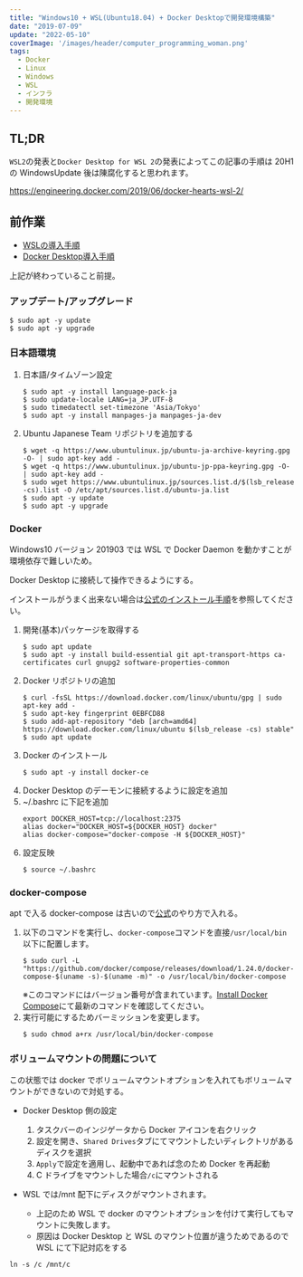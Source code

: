 ```yaml
---
title: "Windows10 + WSL(Ubuntu18.04) + Docker Desktopで開発環境構築"
date: "2019-07-09"
update: "2022-05-10"
coverImage: '/images/header/computer_programming_woman.png'
tags: 
  - Docker
  - Linux
  - Windows
  - WSL
  - インフラ
  - 開発環境
---
```

## TL;DR
`WSL2`の発表と`Docker Desktop for WSL 2`の発表によってこの記事の手順は 20H1 の WindowsUpdate 後は陳腐化すると思われます。

https://engineering.docker.com/2019/06/docker-hearts-wsl-2/

## 前作業
* [WSLの導入手順](https://git.infrastructure.jp/cs/knowledge/issues/24)
* [Docker Desktop導入手順](https://git.infrastructure.jp/cs/knowledge/issues/25)

上記が終わっていること前提。

### アップデート/アップグレード
```
$ sudo apt -y update
$ sudo apt -y upgrade
```

### 日本語環境
1. 日本語/タイムゾーン設定
    ```
    $ sudo apt -y install language-pack-ja
    $ sudo update-locale LANG=ja_JP.UTF-8
    $ sudo timedatectl set-timezone 'Asia/Tokyo'
    $ sudo apt -y install manpages-ja manpages-ja-dev
    ```
1. Ubuntu Japanese Team リポジトリを追加する
    ```
    $ wget -q https://www.ubuntulinux.jp/ubuntu-ja-archive-keyring.gpg -O- | sudo apt-key add -
    $ wget -q https://www.ubuntulinux.jp/ubuntu-jp-ppa-keyring.gpg -O- | sudo apt-key add -
    $ sudo wget https://www.ubuntulinux.jp/sources.list.d/$(lsb_release -cs).list -O /etc/apt/sources.list.d/ubuntu-ja.list
    $ sudo apt -y update
    $ sudo apt -y upgrade
    ```

### Docker
Windows10 バージョン 201903 では WSL で Docker Daemon を動かすことが環境依存で難しいため。

Docker Desktop に接続して操作できるようにする。

インストールがうまく出来ない場合は[公式のインストール手順](https://docs.docker.com/install/linux/docker-ce/ubuntu/)を参照してください。
1. 開発(基本)パッケージを取得する
    ```
    $ sudo apt update
    $ sudo apt -y install build-essential git apt-transport-https ca-certificates curl gnupg2 software-properties-common
    ```
1. Docker リポジトリの追加
    ```
    $ curl -fsSL https://download.docker.com/linux/ubuntu/gpg | sudo apt-key add -
    $ sudo apt-key fingerprint 0EBFCD88
    $ sudo add-apt-repository "deb [arch=amd64] https://download.docker.com/linux/ubuntu $(lsb_release -cs) stable"
    $ sudo apt update
    ```
1. Docker のインストール
    ```
    $ sudo apt -y install docker-ce
    ```
1. Docker Desktop のデーモンに接続するように設定を追加
  1. ~/.bashrc に下記を追加
      ```
      export DOCKER_HOST=tcp://localhost:2375
      alias docker="DOCKER_HOST=${DOCKER_HOST} docker"
      alias docker-compose="docker-compose -H ${DOCKER_HOST}"
      ```
  1. 設定反映
      ```
      $ source ~/.bashrc
      ```
### docker-compose
apt で入る docker-compose は古いので[公式](https://docs.docker.com/compose/install/)のやり方で入れる。
1. 以下のコマンドを実行し、`docker-compose`コマンドを直接`/usr/local/bin`以下に配置します。
    ```
    $ sudo curl -L "https://github.com/docker/compose/releases/download/1.24.0/docker-compose-$(uname -s)-$(uname -m)" -o /usr/local/bin/docker-compose
    ```
   ※このコマンドにはバージョン番号が含まれています。[Install Docker Compose](https://docs.docker.com/compose/install/)にて最新のコマンドを確認してください。
1. 実行可能にするためバーミッションを変更します。
    ```
    $ sudo chmod a+rx /usr/local/bin/docker-compose
    ```

### ボリュームマウントの問題について
この状態では docker でボリュームマウントオプションを入れてもボリュームマウントができないので対処する。
* Docker Desktop 側の設定
  1. タスクバーのインジゲータから Docker アイコンを右クリック
  1. 設定を開き、`Shared Drives`タブにてマウントしたいディレクトリがあるディスクを選択
  1. `Apply`で設定を適用し、起動中であれば念のため Docker を再起動
  1. C ドライブをマウントした場合`/c`にマウントされる

* WSL では/mnt 配下にディスクがマウントされます。
  * 上記のため WSL で docker のマウントオプションを付けて実行してもマウントに失敗します。
  * 原因は Docker Desktop と WSL のマウント位置が違うためであるので WSL にて下記対応をする
```
ln -s /c /mnt/c
```

